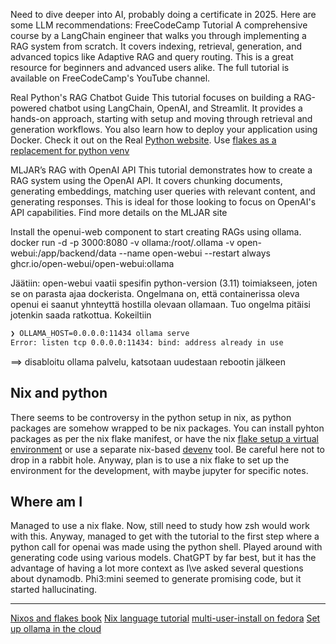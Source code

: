 Need to dive deeper into AI, probably doing a certificate in 2025. Here are some LLM recommendations: 
FreeCodeCamp Tutorial
A comprehensive course by a LangChain engineer that walks you through implementing a RAG system from scratch. It covers indexing, retrieval, generation, and advanced topics like Adaptive RAG and query routing. This is a great resource for beginners and advanced users alike. The full tutorial is available on FreeCodeCamp's YouTube channel.

Real Python's RAG Chatbot Guide
This tutorial focuses on building a RAG-powered chatbot using LangChain, OpenAI, and Streamlit. It provides a hands-on approach, starting with setup and moving through retrieval and generation workflows. You also learn how to deploy your application using Docker. Check it out on the Real [Python website](https://realpython.com/build-llm-rag-chatbot-with-langchain/).
Use [flakes as a replacement for python venv](https://github.com/dtgoitia/nix-python)

MLJAR’s RAG with OpenAI API
This tutorial demonstrates how to create a RAG system using the OpenAI API. It covers chunking documents, generating embeddings, matching user queries with relevant content, and generating responses. This is ideal for those looking to focus on OpenAI's API capabilities. Find more details on the MLJAR site

Install the openui-web component to start creating RAGs using ollama.
docker run -d -p 3000:8080 -v ollama:/root/.ollama -v open-webui:/app/backend/data --name open-webui --restart always ghcr.io/open-webui/open-webui:ollama

Jäätiin: open-webui vaatii spesifin python-version (3.11) toimiakseen, joten se on parasta ajaa dockerista. Ongelmana on, että containerissa oleva openui ei saanut yhnteyttä hostilla olevaan ollamaan. Tuo ongelma pitäisi jotenkin saada ratkottua. Kokeiltiin 
```sh
❯ OLLAMA_HOST=0.0.0.0:11434 ollama serve
Error: listen tcp 0.0.0.0:11434: bind: address already in use
```
==> disabloitu ollama palvelu, katsotaan uudestaan rebootin jälkeen
## Nix and python
There seems to be controversy in the python setup in nix, as python packages are somehow wrapped to be nix packages. You can install pyhton packages as per the nix flake manifest, or have the nix [flake setup a virtual environment](https://github.com/dtgoitia/nix-python) or use a separate nix-based [devenv](https://devenv.sh/basics/) tool. Be careful here not to drop in a rabbit hole. Anyway, plan is to use a nix flake to set up the environment for the development, with maybe jupyter for specific notes.

## Where am I
Managed to use a nix flake. Now, still need to study how zsh would work with this. Anyway, managed to get with the tutorial to the first step where a python call for openai was  made using the python shell.
Played around with generating code using various models. ChatGPT by far best, but it has the advantage of having a lot more context as I\ve asked several questions about dynamodb. Phi3:mini seemed to generate promising code, but it started hallucinating.

---
[Nixos and flakes book](https://nixos-and-flakes.thiscute.world/preface)
[Nix language tutorial](https://nix.dev/tutorials/nix-language)
[multi-user-install on fedora](https://gist.github.com/matthewpi/08c3d652e7879e4c4c30bead7021ff73)
[Set up ollama in the cloud](https://www.youtube.com/watch?v=SAhUc9ywIiw)
